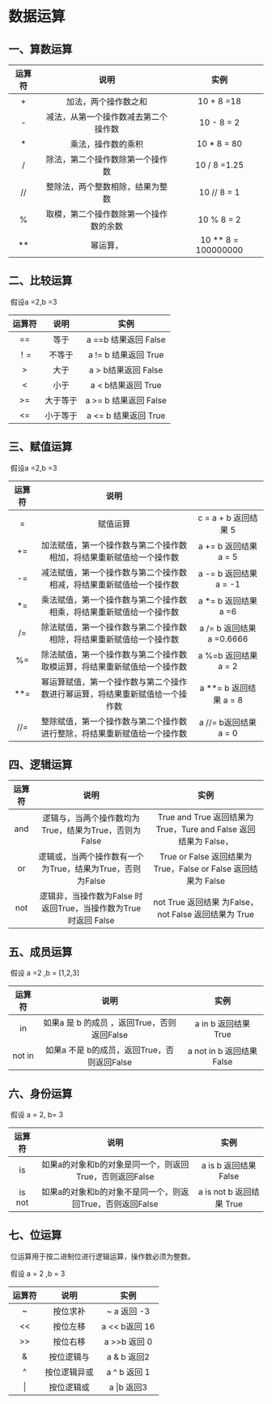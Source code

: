 # 数据运算

## 一、算数运算



| 运算符  |         说明          |         实例          |
| :--: | :-----------------: | :-----------------: |
|  +   |     加法，两个操作数之和      |     10 + 8 =18      |
|  -   | 减法，从第一个操作数减去第二个操作数  |     10 - 8 = 2      |
|  *   |      乘法，操作数的乘积      |     10 * 8 = 80     |
|  /   |  除法，第二个操作数除第一个操作数   |    10 / 8 =1.25     |
|  //  |  整除法，两个整数相除，结果为整数   |     10 // 8 = 1     |
|  %   | 取模，第二个操作数除第一个操作数的余数 |     10 % 8 = 2      |
|  **  |        幂运算，         | 10 ** 8 = 100000000 |



## 二、比较运算

​	假设a =2,b =3

| 运算符  |  说明  |        实例         |
| :--: | :--: | :---------------: |
|  ==  |  等于  | a ==b 结果返回 False  |
|  ！=  | 不等于  | a != b 结果返回 True  |
|  >   |  大于  |  a > b结果返回 False  |
|  <   |  小于  |  a < b结果返回 True   |
|  >=  | 大于等于 | a >= b 结果返回 False |
|  <=  | 小于等于 | a <= b 结果返回 True  |



## 三、赋值运算

​	假设a =2,b =3

| 运算符  |                   说明                   |                       |
| :--: | :------------------------------------: | :-------------------: |
|  =   |                  赋值运算                  |   c = a + b 返回结果 5    |
|  +=  |   加法赋值，第一个操作数与第二个操作数相加，将结果重新赋值给一个操作数   |   a += b 返回结果 a = 5   |
|  -=  |   减法赋值，第一个操作数与第二个操作数相减，将结果重新赋值给一个操作数   |  a -= b 返回结果 a = -1   |
|  *=  |   乘法赋值，第一个操作数与第二个操作数相乘，将结果重新赋值给一个操作数   |   a *= b 返回结果 a =6    |
|  /=  |   除法赋值，第一个操作数与第二个操作数相除，将结果重新赋值给一个操作数   | a /= b 返回结果 a =0.6666 |
|  %=  |  除法赋值，第一个操作数与第二个操作数取模运算，将结果重新赋值给一个操作数  |   a %=b 返回结果 a = 2    |
| **=  | 幂运算赋值，第一个操作数与第二个操作数进行幂运算，将结果重新赋值给一个操作数 |  a **= b 返回结果 a = 8   |
| //=  |  整除赋值，第一个操作数与第二个操作数进行整除，将结果重新赋值给一个操作数  |   a //= b返回结果 a = 0   |



## 四、逻辑运算

| 运算符  |                    说明                    |                    实例                    |
| :--: | :--------------------------------------: | :--------------------------------------: |
| and  |    逻辑与，当两个操作数均为True，结果为True，否则为False     | True and True 返回结果为 True，Ture and False 返回结果为 False， |
|  or  |   逻辑或，当两个操作数有一个为True，结果为True，否则为False    | True or False 返回结果为 True，False or False 返回结果为 False |
| not  | 逻辑非，当操作数为False 时返回True，当操作数为True 时返回 False | not True 返回结果 为False，not False 返回结果为 True |



## 五、成员运算

​	假设 a =2 ,b = [1,2,3]

|  运算符   |              说明               |          实例           |
| :----: | :---------------------------: | :-------------------: |
|   in   | 如果a 是 b 的成员 ，返回True，否则返回False |   a in b 返回结果 True    |
| not in | 如果a 不是 b的成员，返回True，否则返回False  | a not in b 返回结果 False |



## 六、身份运算

​	假设 a = 2, b= 3

|  运算符   |                 说明                 |          实例          |
| :----: | :--------------------------------: | :------------------: |
|   is   | 如果a的对象和b的对象是同一个，则返回True，否则返回False  |  a is b 返回结果 False   |
| is not | 如果a的对象和b的对象不是同一个，则返回True，否则返回False | a is not b 返回结果 True |



## 七、位运算

​	位运算用于按二进制位进行逻辑运算，操作数必须为整数。

​	假设 a = 2 ,b = 3

| 运算符  |   说明   |     实例      |
| :--: | :----: | :---------: |
|  ~   |  按位求补  |  ~ a 返回 -3  |
|  <<  |  按位左移  | a << b返回 16 |
|  >>  |  按位右移  | a >>b 返回 0  |
|  &   | 按位逻辑与  |  a & b 返回2  |
|  ^   | 按位逻辑异或 | a ^ b 返回 1  |
|  \|  | 按位逻辑或  |  a \|b 返回3  |